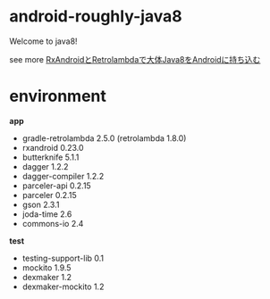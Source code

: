 android-roughly-java8
=====================

Welcome to java8!

see more [RxAndroidとRetrolambdaで大体Java8をAndroidに持ち込む](http://sys1yagi.hatenablog.com/entry/2015/01/02/101350)

# environment

__app__

- gradle-retrolambda 2.5.0 (retrolambda 1.8.0)
- rxandroid 0.23.0
- butterknife 5.1.1
- dagger 1.2.2
- dagger-compiler 1.2.2
- parceler-api 0.2.15
- parceler 0.2.15
- gson 2.3.1
- joda-time 2.6
- commons-io 2.4

__test__

- testing-support-lib 0.1
- mockito 1.9.5
- dexmaker 1.2
- dexmaker-mockito 1.2
